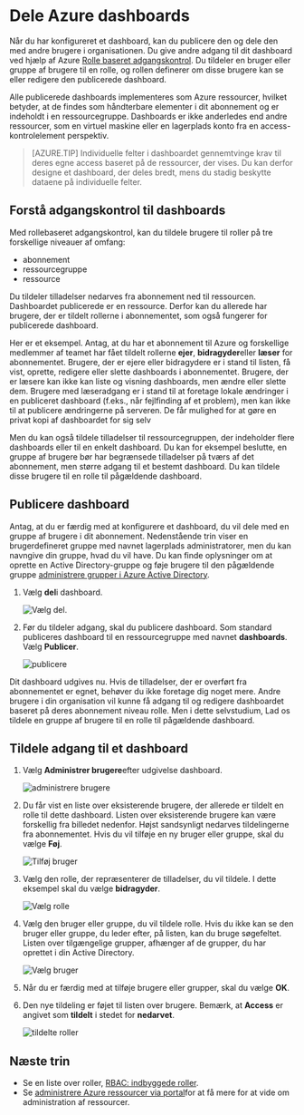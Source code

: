 <properties
   pageTitle="Azure portalen dashboard access | Microsoft Azure"
   description="Denne artikel forklares, hvordan du kan dele adgang til et dashboard i portalen Azure."
   services="azure-portal"
   documentationCenter=""
   authors="tfitzmac"
   manager="timlt"
   editor="tysonn"/>

<tags
   ms.service="multiple"
   ms.devlang="NA"
   ms.topic="article"
   ms.tgt_pltfrm="NA"
   ms.workload="na"
   ms.date="08/01/2016"
   ms.author="tomfitz"/>

# <a name="sharing-azure-dashboards"></a>Dele Azure dashboards

Når du har konfigureret et dashboard, kan du publicere den og dele den med andre brugere i organisationen. Du give andre adgang til dit dashboard ved hjælp af Azure [Rolle baseret adgangskontrol](../active-directory/role-based-access-control-configure.md). Du tildeler en bruger eller gruppe af brugere til en rolle, og rollen definerer om disse brugere kan se eller redigere den publicerede dashboard. 

Alle publicerede dashboards implementeres som Azure ressourcer, hvilket betyder, at de findes som håndterbare elementer i dit abonnement og er indeholdt i en ressourcegruppe.  Dashboards er ikke anderledes end andre ressourcer, som en virtuel maskine eller en lagerplads konto fra en access-kontrolelement perspektiv.

> [AZURE.TIP] Individuelle felter i dashboardet gennemtvinge krav til deres egne access baseret på de ressourcer, der vises.  Du kan derfor designe et dashboard, der deles bredt, mens du stadig beskytte dataene på individuelle felter.

## <a name="understanding-access-control-for-dashboards"></a>Forstå adgangskontrol til dashboards

Med rollebaseret adgangskontrol, kan du tildele brugere til roller på tre forskellige niveauer af omfang:

- abonnement
- ressourcegruppe
- ressource

Du tildeler tilladelser nedarves fra abonnement ned til ressourcen. Dashboardet publicerede er en ressource. Derfor kan du allerede har brugere, der er tildelt rollerne i abonnementet, som også fungerer for publicerede dashboard. 

Her er et eksempel.  Antag, at du har et abonnement til Azure og forskellige medlemmer af teamet har fået tildelt rollerne **ejer**, **bidragyder**eller **læser** for abonnementet. Brugere, der er ejere eller bidragydere er i stand til listen, få vist, oprette, redigere eller slette dashboards i abonnementet.  Brugere, der er læsere kan ikke kan liste og visning dashboards, men ændre eller slette dem.  Brugere med læseradgang er i stand til at foretage lokale ændringer i en publiceret dashboard (f.eks., når fejlfinding af et problem), men kan ikke til at publicere ændringerne på serveren.  De får mulighed for at gøre en privat kopi af dashboardet for sig selv

Men du kan også tildele tilladelser til ressourcegruppen, der indeholder flere dashboards eller til en enkelt dashboard. Du kan for eksempel beslutte, en gruppe af brugere bør har begrænsede tilladelser på tværs af det abonnement, men større adgang til et bestemt dashboard. Du kan tildele disse brugere til en rolle til pågældende dashboard. 

## <a name="publish-dashboard"></a>Publicere dashboard

Antag, at du er færdig med at konfigurere et dashboard, du vil dele med en gruppe af brugere i dit abonnement. Nedenstående trin viser en brugerdefineret gruppe med navnet lagerplads administratorer, men du kan navngive din gruppe, hvad du vil have. Du kan finde oplysninger om at oprette en Active Directory-gruppe og føje brugere til den pågældende gruppe [administrere grupper i Azure Active Directory](../active-directory/active-directory-accessmanagement-manage-groups.md).

1. Vælg **del**i dashboard.

     ![Vælg del.](./media/azure-portal-dashboard-share-access/select-share.png)

2. Før du tildeler adgang, skal du publicere dashboard. Som standard publiceres dashboard til en ressourcegruppe med navnet **dashboards**. Vælg **Publicer**.

     ![publicere](./media/azure-portal-dashboard-share-access/publish.png)

Dit dashboard udgives nu. Hvis de tilladelser, der er overført fra abonnementet er egnet, behøver du ikke foretage dig noget mere. Andre brugere i din organisation vil kunne få adgang til og redigere dashboardet baseret på deres abonnement niveau rolle. Men i dette selvstudium, Lad os tildele en gruppe af brugere til en rolle til pågældende dashboard.

## <a name="assign-access-to-a-dashboard"></a>Tildele adgang til et dashboard

1. Vælg **Administrer brugere**efter udgivelse dashboard.

     ![administrere brugere](./media/azure-portal-dashboard-share-access/manage-users.png)

2. Du får vist en liste over eksisterende brugere, der allerede er tildelt en rolle til dette dashboard. Listen over eksisterende brugere kan være forskellig fra billedet nedenfor. Højst sandsynligt nedarves tildelingerne fra abonnementet. Hvis du vil tilføje en ny bruger eller gruppe, skal du vælge **Føj**.

     ![Tilføj bruger](./media/azure-portal-dashboard-share-access/existing-users.png)

3. Vælg den rolle, der repræsenterer de tilladelser, du vil tildele. I dette eksempel skal du vælge **bidragyder**.

     ![Vælg rolle](./media/azure-portal-dashboard-share-access/select-role.png)

4. Vælg den bruger eller gruppe, du vil tildele rolle. Hvis du ikke kan se den bruger eller gruppe, du leder efter, på listen, kan du bruge søgefeltet. Listen over tilgængelige grupper, afhænger af de grupper, du har oprettet i din Active Directory.

     ![Vælg bruger](./media/azure-portal-dashboard-share-access/select-user.png) 

5. Når du er færdig med at tilføje brugere eller grupper, skal du vælge **OK**. 

6. Den nye tildeling er føjet til listen over brugere. Bemærk, at **Access** er angivet som **tildelt** i stedet for **nedarvet**.

     ![tildelte roller](./media/azure-portal-dashboard-share-access/assigned-roles.png)

## <a name="next-steps"></a>Næste trin

- Se en liste over roller, [RBAC: indbyggede roller](../active-directory/role-based-access-built-in-roles.md).
- Se [administrere Azure ressourcer via portal](resource-group-portal.md)for at få mere for at vide om administration af ressourcer.
